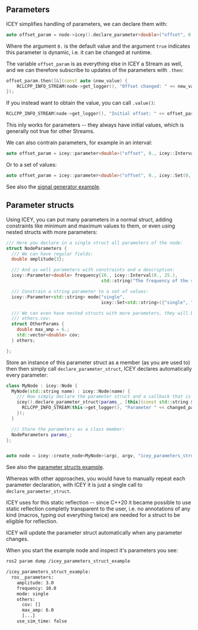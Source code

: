 

## Parameters 

ICEY simplifies handling of parameters, we can declare them with:

```cpp
auto offset_param = node->icey().declare_parameter<double>("offset", 0.);
```

Where the argument `0.` is the default value and the argument `true` indicates this parameter is dynamic, i.e. it can be changed at runtime.

The variable `offset_param` is as everything else in ICEY a Stream as well, and we can therefore subscribe to updates of the parameters with `.then`:

```cpp
offset_param.then([&](const auto &new_value) {
	RCLCPP_INFO_STREAM(node->get_logger(), "Offset changed: " << new_value);
});
```
If you instead want to obtain the value, you can call `.value()`:

```cpp
RCLCPP_INFO_STREAM(node->get_logger(), "Initial offset: " << offset_param.value());
```
This inly works for parameters -- they always have initial values, which is generally not true for other Streams.

We can also contrain parameters, for example in an interval:
```cpp
auto offset_param = icey::parameter<double>("offset", 0., icey::Interval(0, 1));
```

Or to a set of values: 

```cpp
auto offset_param = icey::parameter<double>("offset", 0., icey::Set(0, 0.5, 1));
```

See also the [signal generator example](../../icey_examples/src/signal_generator.cpp). 

## Parameter structs 

Using ICEY, you can put many parameters in a normal struct, adding constraints like minimum and maximum values to them, or even using nested structs with more parameters:

```cpp
/// Here you declare in a single struct all parameters of the node:
struct NodeParameters {
  /// We can have regular fields:
  double amplitude{3};

  /// And as well parameters with constraints and a description:
  icey::Parameter<double> frequency{10., icey::Interval(0., 25.),
                                    std::string("The frequency of the sine")};

  /// Constrain a string parameter to a set of values:
  icey::Parameter<std::string> mode{"single",
                                    icey::Set<std::string>({"single", "double", "pulse"})};

  /// We can even have nested structs with more parameters, they will be named others.max_amp,
  /// others.cov:
  struct OtherParams {
    double max_amp = 6.;
    std::vector<double> cov;
  } others;

};
```

Store an instance of this parameter struct as a member (as you are used to) then then simply call `declare_parameter_struct`, ICEY declares automatically every parameter:

```cpp
class MyNode : icey::Node {
  MyNode(std::string name) : icey::Node(name) {
    /// Now simply declare the parameter struct and a callback that is called when any field updates:
    icey().declare_parameter_struct(params_, [this](const std::string &changed_parameter) {
      RCLCPP_INFO_STREAM(this->get_logger(), "Parameter " << changed_parameter << " changed");
    });
  }

  /// Store the parameters as a class member: 
  NodeParameters params_;
};


auto node = icey::create_node<MyNode>(argc, argv, "icey_parameters_struct_example");
```

See also the [parameter structs example](../../icey_examples/src/parameters_struct.cpp).

Whereas with other approaches, you would have to manually repeat each parameter declaration, with ICEY it is just a single call to `declare_parameter_struct`. 

ICEY uses for this static reflection -- since C++20 it became possible to use static reflection completly transparent to the user, i.e. no annotations of any kind (macros, typing out everything twice) are needed for a struct to be eligible for reflection.

ICEY will update the parameter struct automatically when any parameter changes. 

When you start the example node and inspect it's parameters you see: 

```sh 
ros2 param dump /icey_parameters_struct_example

/icey_parameters_struct_example:
  ros__parameters:
    amplitude: 3.0
    frequency: 10.0
    mode: single
    others:
      cov: []
      max_amp: 6.0
      [...]
    use_sim_time: false
```